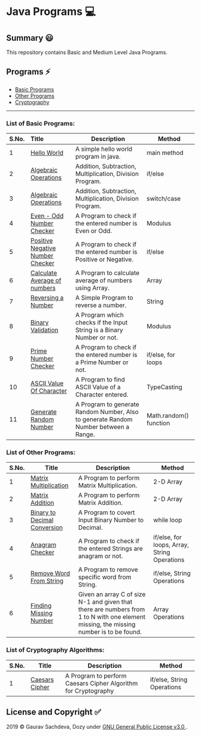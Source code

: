 # Java Programs :computer:

## Summary :smiley:
This repository contains Basic and Medium Level Java Programs.

## Programs :zap:
- [Basic Programs](#List-of-Basic-Programs)
- [Other Programs](#List-of-Other-Programs)
- [Cryptography](#list-of-cryptography-algorithms)

___

### List of Basic Programs:

| S.No. | Title                                                        | Description                                                  | Method                 |
| ----- | :----------------------------------------------------------- | ------------------------------------------------------------ | ---------------------- |
| 1     | [Hello World](/Basic-Java/HelloWorld.java)                   | A simple hello world program in java.                        | main method            |
| 2     | [Algebraic Operations](/Basic-Java/AlgebraicOperations.java) | Addition, Subtraction, Multiplication, Division Program.     | if/else                |
| 3     | [Algebraic Operations](/Basic-Java/AlgrebraicOperationsSwitchCase.java) | Addition, Subtraction, Multiplication, Division Program.     | switch/case            |
| 4     | [Even - Odd Number Checker](/Basic-Java/EvenOdd.java)        | A Program to check if the entered number is Even or Odd.     | Modulus                |
| 5     | [Positive Negative Number Checker](/Basic-Java/PositiveNegative.java) | A Program to check if the entered number is Positive or Negative. | if/else                |
| 6     | [Calculate Average of numbers](/Basic-Java/CalculateAverageWithArray.java) | A Program to calculate average of numbers using Array.       | Array                  |
| 7     | [Reversing a Number](/Basic-Java/ReverseNumber.java)         | A Simple Program to reverse a number.                        | String                 |
| 8     | [Binary Validation](/Basic-Java/ValidateBinary.java)         | A Program which checks if the Input String is a Binary Number or not. | Modulus                |
| 9     | [Prime Number Checker](/Basic-Java/PrimeNumberChecker.java)  | A Program to check if the entered number is a Prime Number or not. | if/else, for loops     |
| 10    | [ASCII Value Of Character](/Basic-Java/AsciiOfCharacter.java) | A Program to find ASCII Value of a Character entered.        | TypeCasting            |
| 11    | [Generate Random Number](/Basic-Java/RandomNumberGeneration.java) | A Program to generate Random Number, Also to generate Random Number between a Range. | Math.random() function |

### List of Other Programs:

| S.No. | Title                                                        | Description                                                  | Method                                       |
| ----- | ------------------------------------------------------------ | ------------------------------------------------------------ | -------------------------------------------- |
| 1     | [Matrix Multiplication](/Other-Java-Programs/MatrixMultiplication.java) | A Program to perform Matrix Multiplication.                  | 2-D Array                                    |
| 2     | [Matrix Addition](/Other-Java-Programs/MatrixAddition.java)  | A Program to perform Matrix Addition.                        | 2-D Array                                    |
| 3     | [Binary to Decimal Conversion](/Other-Java-Programs/BinaryToDecimal.java) | A Program to covert Input Binary Number to Decimal.          | while loop                                   |
| 4     | [Anagram Checker](/Other-Java-Programs/Anagram.java)         | A Program to check if the entered Strings are anagram or not. | if/else, for loops, Array, String Operations |
| 5     | [Remove Word From String](/Other-Java-Programs/RemoveWordFromString.java) | A Program to remove specific word from String.               | if/else, String Operations                   |
| 6     | [Finding Missing Number](/Other-Java-Programs/FindingMissingNumberInArray.java) | Given an array C of size N-1 and given that there are numbers from 1 to N with one element missing, the missing number is to be found. | Array Operations                             |

### List of Cryptography Algorithms:

| S.No. | Title                                        | Description                                                  | Method                     |
| ----- | -------------------------------------------- | ------------------------------------------------------------ | -------------------------- |
| 1     | [Caesars Cipher](/Crypto/CaesarsCipher.java) | A Program to perform Caesars Cipher Algorithm for Cryptography | if/else, String Operations |



## License and Copyright :white_check_mark:

2019 &copy; Gaurav Sachdeva, Dozy under [GNU General Public License v3.0
](LICENSE).
